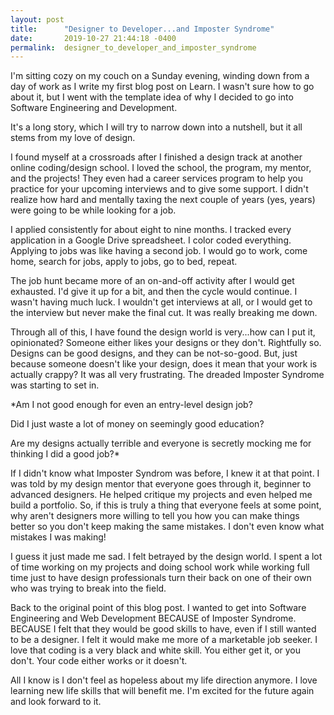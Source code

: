 ```yaml
---
layout: post
title:      "Designer to Developer...and Imposter Syndrome"
date:       2019-10-27 21:44:18 -0400
permalink:  designer_to_developer_and_imposter_syndrome
---
```



I'm sitting cozy on my couch on a Sunday evening, winding down from a day of work as I write my first blog post on Learn. I wasn't sure how to go about it, but I went with the template idea of why I decided to go into Software Engineering and Development.

It's a long story, which I will try to narrow down into a nutshell, but it all stems from my love of design. 

I found myself at a crossroads after I finished a design track at another online coding/design school. I loved the school, the program, my mentor, and the projects! They even had a career services program to help you practice for your upcoming interviews and to give some support. I didn't realize how hard and mentally taxing the next couple of years (yes, years) were going to be while looking for a job. 

I applied consistently for about eight to nine months. I tracked every application in a Google Drive spreadsheet. I color coded everything. Applying to jobs was like having a second job. I would go to work, come home, search for jobs, apply to jobs, go to bed, repeat.

The job hunt became more of an on-and-off activity after I would get exhausted. I'd give it up for a bit, and then the cycle would continue. I wasn't having much luck. I wouldn't get interviews at all, or I would get to the interview but never make the final cut. It was really breaking me down. 

Through all of this, I have found the design world is very...how can I put it, opinionated? Someone either likes your designs or they don't. Rightfully so. Designs can be good designs, and they can be not-so-good. But, just because someone doesn't like your design, does it mean that your work is actually crappy? It was all very frustrating. The dreaded Imposter Syndrome was starting to set in.

*Am I not good enough for even an entry-level design job?

Did I just waste a lot of money on seemingly good education?

Are my designs actually terrible and everyone is secretly mocking me for thinking I did a good job?*

If I didn't know what Imposter Syndrom was before, I knew it at that point. I was told by my design mentor that everyone goes through it, beginner to advanced designers. He helped critique my projects and even helped me build a portfolio. So, if this is truly a thing that everyone feels at some point, why aren't designers more willing to tell you how you can make things better so you don't keep making the same mistakes. I don't even know what mistakes I was making!

I guess it just made me sad. I felt betrayed by the design world. I spent a lot of time working on my projects and doing school work while working full time just to have design professionals turn their back on one of their own who was trying to break into the field. 

Back to the original point of this blog post. I wanted to get into Software Engineering and Web Development BECAUSE of Imposter Syndrome. BECAUSE I felt that they would be good skills to have, even if I still wanted to be a designer. I felt it would make me more of a marketable job seeker. I love that coding is a very black and white skill. You either get it, or you don't. Your code either works or it doesn't. 

All I know is I don't feel as hopeless about my life direction anymore. I love learning new life skills that will benefit me.  I'm excited for the future again and look forward to it.




